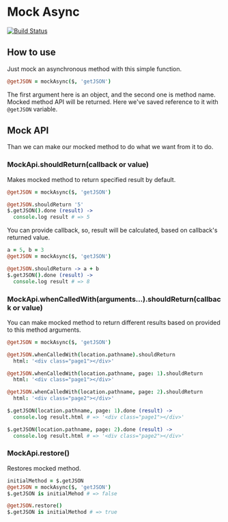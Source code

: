 Mock Async
=====
[![Build Status](https://travis-ci.org/s0ber/mock-async.png?branch=master)](https://travis-ci.org/s0ber/mock-async)

## How to use

Just mock an asynchronous method with this simple function.

```coffeescript
@getJSON = mockAsync($, 'getJSON')
```

The first argument here is an object, and the second one is method name. Mocked method API will be returned. Here we've saved reference to it with ```@getJSON``` variable.

## Mock API

Than we can make our mocked method to do what we want from it to do.

### MockApi.shouldReturn(callback or value)

Makes mocked method to return specified result by default.

```coffeescript
@getJSON = mockAsync($, 'getJSON')

@getJSON.shouldReturn '5'
$.getJSON().done (result) ->
  console.log result # => 5
```

You can provide callback, so, result will be calculated, based on callback's returned value.

```coffeescript
a = 5, b = 3
@getJSON = mockAsync($, 'getJSON')

@getJSON.shouldReturn -> a + b
$.getJSON().done (result) ->
  console.log result # => 8
```

### MockApi.whenCalledWith(arguments...).shouldReturn(callback or value)

You can make mocked method to return different results based on provided to this method arguments.

```coffeescript
@getJSON = mockAsync($, 'getJSON')

@getJSON.whenCalledWith(location.pathname).shouldReturn
  html: '<div class="page1"></div>'

@getJSON.whenCalledWith(location.pathname, page: 1).shouldReturn
  html: '<div class="page1"></div>'

@getJSON.whenCalledWith(location.pathname, page: 2).shouldReturn
  html: '<div class="page2"></div>'

$.getJSON(location.pathname, page: 1).done (result) ->
  console.log result.html # => '<div class="page1"></div>'

$.getJSON(location.pathname, page: 2).done (result) ->
  console.log result.html # => '<div class="page2"></div>'
```

### MockApi.restore()

Restores mocked method.

```coffeescript
initialMethod = $.getJSON
@getJSON = mockAsync($, 'getJSON')
$.getJSON is initialMehod # => false

@getJSON.restore()
$.getJSON is initialMethod # => true
```
